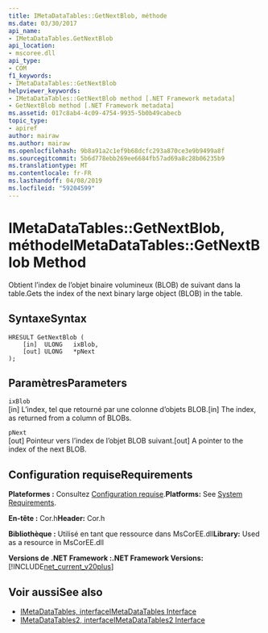 ```yaml
---
title: IMetaDataTables::GetNextBlob, méthode
ms.date: 03/30/2017
api_name:
- IMetaDataTables.GetNextBlob
api_location:
- mscoree.dll
api_type:
- COM
f1_keywords:
- IMetaDataTables::GetNextBlob
helpviewer_keywords:
- IMetaDataTables::GetNextBlob method [.NET Framework metadata]
- GetNextBlob method [.NET Framework metadata]
ms.assetid: 017c8ab4-4c09-4754-9935-5b0b49cabecb
topic_type:
- apiref
author: mairaw
ms.author: mairaw
ms.openlocfilehash: 9b8a91a2c1ef9b68dcfc293a870ce3e9b9499a8f
ms.sourcegitcommit: 5b6d778ebb269ee6684fb57ad69a8c28b06235b9
ms.translationtype: MT
ms.contentlocale: fr-FR
ms.lasthandoff: 04/08/2019
ms.locfileid: "59204599"
---
```

# <a name="imetadatatablesgetnextblob-method"></a><span data-ttu-id="71337-102">IMetaDataTables::GetNextBlob, méthode</span><span class="sxs-lookup"><span data-stu-id="71337-102">IMetaDataTables::GetNextBlob Method</span></span>
<span data-ttu-id="71337-103">Obtient l’index de l’objet binaire volumineux (BLOB) de suivant dans la table.</span><span class="sxs-lookup"><span data-stu-id="71337-103">Gets the index of the next binary large object (BLOB) in the table.</span></span>  
  
## <a name="syntax"></a><span data-ttu-id="71337-104">Syntaxe</span><span class="sxs-lookup"><span data-stu-id="71337-104">Syntax</span></span>  
  
```  
HRESULT GetNextBlob (  
    [in]  ULONG   ixBlob,  
    [out] ULONG   *pNext  
);  
```  
  
## <a name="parameters"></a><span data-ttu-id="71337-105">Paramètres</span><span class="sxs-lookup"><span data-stu-id="71337-105">Parameters</span></span>  
 `ixBlob`  
 <span data-ttu-id="71337-106">[in] L’index, tel que retourné par une colonne d’objets BLOB.</span><span class="sxs-lookup"><span data-stu-id="71337-106">[in] The index, as returned from a column of BLOBs.</span></span>  
  
 `pNext`  
 <span data-ttu-id="71337-107">[out] Pointeur vers l’index de l’objet BLOB suivant.</span><span class="sxs-lookup"><span data-stu-id="71337-107">[out] A pointer to the index of the next BLOB.</span></span>  
  
## <a name="requirements"></a><span data-ttu-id="71337-108">Configuration requise</span><span class="sxs-lookup"><span data-stu-id="71337-108">Requirements</span></span>  
 <span data-ttu-id="71337-109">**Plateformes :** Consultez [Configuration requise](../../../../docs/framework/get-started/system-requirements.md).</span><span class="sxs-lookup"><span data-stu-id="71337-109">**Platforms:** See [System Requirements](../../../../docs/framework/get-started/system-requirements.md).</span></span>  
  
 <span data-ttu-id="71337-110">**En-tête :** Cor.h</span><span class="sxs-lookup"><span data-stu-id="71337-110">**Header:** Cor.h</span></span>  
  
 <span data-ttu-id="71337-111">**Bibliothèque :** Utilisé en tant que ressource dans MsCorEE.dll</span><span class="sxs-lookup"><span data-stu-id="71337-111">**Library:** Used as a resource in MsCorEE.dll</span></span>  
  
 **<span data-ttu-id="71337-112">Versions de .NET Framework :</span><span class="sxs-lookup"><span data-stu-id="71337-112">.NET Framework Versions:</span></span>** [!INCLUDE[net_current_v20plus](../../../../includes/net-current-v20plus-md.md)]  
  
## <a name="see-also"></a><span data-ttu-id="71337-113">Voir aussi</span><span class="sxs-lookup"><span data-stu-id="71337-113">See also</span></span>

- [<span data-ttu-id="71337-114">IMetaDataTables, interface</span><span class="sxs-lookup"><span data-stu-id="71337-114">IMetaDataTables Interface</span></span>](../../../../docs/framework/unmanaged-api/metadata/imetadatatables-interface.md)
- [<span data-ttu-id="71337-115">IMetaDataTables2, interface</span><span class="sxs-lookup"><span data-stu-id="71337-115">IMetaDataTables2 Interface</span></span>](../../../../docs/framework/unmanaged-api/metadata/imetadatatables2-interface.md)
